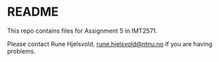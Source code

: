 # README #

This repo contains files for Assignment 5 in IMT2571.

Please contact Rune Hjelsvold, rune.hjelsvold@ntnu.no if you are having problems.
